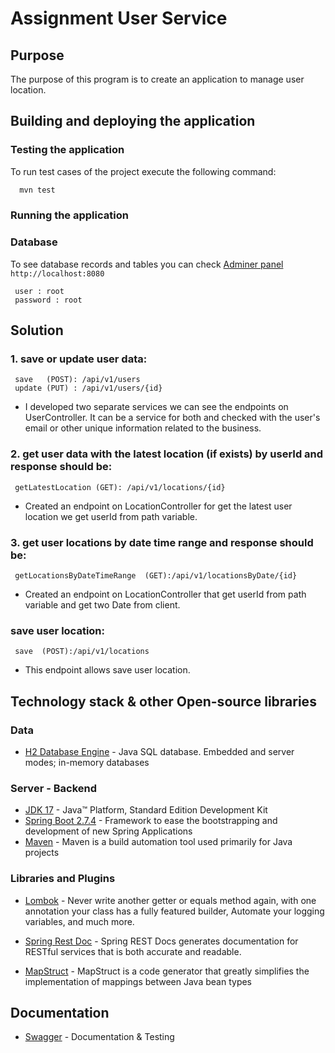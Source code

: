# Assignment User Service

## Purpose

The purpose of this program is to create an application to manage user location.

## Building and deploying the application

### Testing the application

To run test cases of the project execute the following command:

```bash
  mvn test
```

### Running the application

### Database
To see database records and tables you can check [Adminer panel](http://localhost:8080/h2-console/) ```http://localhost:8080```
```text
 user : root
 password : root
```
## Solution

### 1. save or update user data:
```text
 save   (POST): /api/v1/users
 update (PUT) : /api/v1/users/{id}
```
* I developed two separate services we can see the endpoints on UserController.
  It can be a service for both and checked with the user's email or other unique information related to the business.

### 2. get user data with the latest location (if exists) by userId and response should be:

```text
 getLatestLocation (GET): /api/v1/locations/{id}
```

* Created an endpoint on LocationController for get the latest user location we get userId from path variable.

### 3. get user locations by date time range and response should be:
```text
 getLocationsByDateTimeRange  (GET):/api/v1/locationsByDate/{id}
```
* Created an endpoint on LocationController that get userId from path variable and get two Date from client. 


### save user location:
```text
 save  (POST):/api/v1/locations
```
* This endpoint allows save user location.




## Technology stack & other Open-source libraries

### Data

* [H2 Database Engine](https://www.h2database.com/html/main.html) - Java SQL database. Embedded and server modes;
  in-memory databases

### Server - Backend

* [JDK 17](https://www.oracle.com/java/technologies/javase/jdk11-readme.html) - Java™ Platform, Standard Edition
  Development Kit
* [Spring Boot 2.7.4](https://spring.io/projects/spring-boot) - Framework to ease the bootstrapping and development of new
  Spring Applications
* [Maven](https://maven.apache.org) - Maven is a build automation tool used primarily for Java projects

### Libraries and Plugins

* [Lombok](https://projectlombok.org/) - Never write another getter or equals method again, with one annotation your
  class has a fully featured builder, Automate your logging variables, and much more.

* [Spring Rest Doc](https://spring.io/projects/spring-restdocs) - Spring REST Docs generates documentation for RESTful
  services that is both accurate and readable.
* [MapStruct](https://mapstruct.org) - MapStruct is a code generator that greatly simplifies the implementation of mappings between Java bean types

## Documentation

* [Swagger](http://localhost:8083/swagger-ui/index.html) - Documentation & Testing